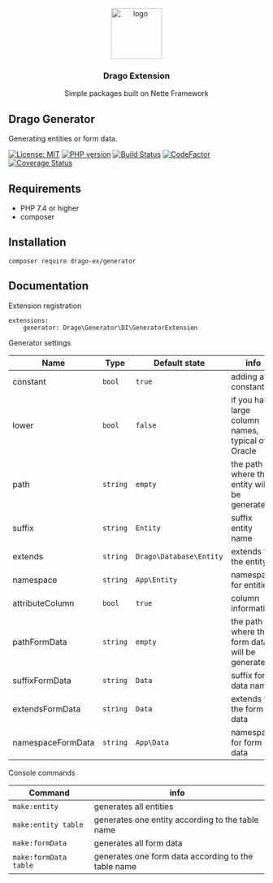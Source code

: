 <p align="center">
  <img src="https://avatars0.githubusercontent.com/u/11717487?s=400&u=40ecb522587ebbcfe67801ccb6f11497b259f84b&v=4" width="100" alt="logo">
</p>

<h3 align="center">Drago Extension</h3>
<p align="center">Simple packages built on Nette Framework</p>

## Drago Generator

Generating entities or form data.

[![License: MIT](https://img.shields.io/badge/License-MIT-yellow.svg)](https://raw.githubusercontent.com/drago-ex/generator/master/license.md)
[![PHP version](https://badge.fury.io/ph/drago-ex%2Fgenerator.svg)](https://badge.fury.io/ph/drago-ex%2Fgenerator)
[![Build Status](https://travis-ci.org/drago-ex/generator.svg?branch=master)](https://travis-ci.org/drago-ex/generator)
[![CodeFactor](https://www.codefactor.io/repository/github/drago-ex/generator/badge)](https://www.codefactor.io/repository/github/drago-ex/generator)
[![Coverage Status](https://coveralls.io/repos/github/drago-ex/generator/badge.svg?branch=master)](https://coveralls.io/github/drago-ex/generator?branch=master)

## Requirements

- PHP 7.4 or higher
- composer

## Installation

```
composer require drago-ex/generator
```

## Documentation

Extension registration

```neon
extensions:
	generator: Drago\Generator\DI\GeneratorExtension
```

Generator settings

| Name              | Type              | Default state         | info   
| ------------------| ---------------- | --------------------- | ----------------- |
| constant          | `bool`           | `true`                  | adding a constant
| lower             | `bool`           | `false`                 | if you have large column names, typical of Oracle
| path              | `string`         | `empty`                 | the path where the entity will be generated
| suffix            | `string`         | `Entity`                | suffix entity name
| extends           | `string`         | `Drago\Database\Entity` | extends for the entity
| namespace         | `string`         | `App\Entity`            | namespace for entities
| attributeColumn   | `bool`           | `true`                  | column information
| pathFormData      | `string`         | `empty`                 | the path where the form data will be generated
| suffixFormData    | `string`         | `Data`                  | suffix form data name
| extendsFormData   | `string`         | `Data`                  | extends for the form data
| namespaceFormData | `string`         | `App\Data`              | namespace for form data

Console commands

| Command               | info   
| --------------------- | -------------- |
| `make:entity`         | generates all entities
| `make:entity table`   | generates one entity according to the table name
| `make:formData`       | generates all form data
| `make:formData table` | generates one form data according to the table name
